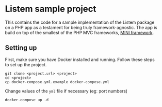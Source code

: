 # Listem sample project

This contains the code for a sample implementation of the Listem package on a PHP app as a testament for being truly framework-agnostic. The app is build on top of the smallest of the PHP MVC frameworks, [MINI framework](https://github.com/panique/mini).

## Setting up

First, make sure you have Docker installed and running. Follow these steps to set up the project.

```
git clone <project.url> <project>
cd <project>
cp docker-compose.yml.example docker-compose.yml
```

Change values of the `yml` file if necessary (eg: port numbers)

```
docker-compose up -d
```